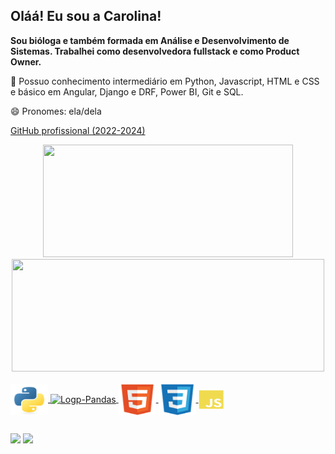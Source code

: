## Oláá! Eu sou a Carolina!

**Sou bióloga e também formada em Análise e Desenvolvimento de Sistemas. Trabalhei como desenvolvedora fullstack e como Product Owner.** 

🌱 Possuo conhecimento intermediário em Python, Javascript, HTML e CSS e básico em Angular, Django e DRF, Power BI, Git e SQL.

😄 Pronomes: ela/dela

<a href="https://github.com/carolseixasvars?tab=overview&from=2022-12-01&to=2022-12-31">GitHub profissional (2022-2024)</a>

<div align="center">
  <a href="https://github.com/carolinaseixas">
  <img height="180em" width="400em" src="https://github-readme-stats.vercel.app/api?username=carolinaseixas&show_icons=true&theme=radical&include_all_commits=true&count_private=true"/>
  <img height="180em" width="500em" src="https://github-readme-stats.vercel.app/api/top-langs/?username=carolinaseixas&layout=compact&langs_count=7&theme=radical"/>
</div>

<div style="display: inline_block"><br>
  <img align="center" alt="Logo-Python" height="50" width="60" src="https://raw.githubusercontent.com/devicons/devicon/master/icons/python/python-original.svg">
  <img align="center" alt="Logp-Pandas" height="50" width="60" src="https://cdn.jsdelivr.net/gh/devicons/devicon/icons/pandas/pandas-original-wordmark.svg">
  <img align="center" alt="Logo-HTML5" height="50" width="60" src="https://raw.githubusercontent.com/devicons/devicon/master/icons/html5/html5-original.svg">
  <img align="center" alt="Logo-CSS3" height="50" width="60" src="https://raw.githubusercontent.com/devicons/devicon/master/icons/css3/css3-original.svg">
  <img align="center" alt="Carol-Js" height="30" width="40" src="https://raw.githubusercontent.com/devicons/devicon/master/icons/javascript/javascript-plain.svg">
</div>
  
  ##
 
<div> 
  <a href = "mailto:carolxleite@gmail.com"><img src="https://img.shields.io/badge/Gmail-D14836?style=for-the-badge&logo=gmail&logoColor=white" target="_blank"></a>
  <a href="https://www.linkedin.com/in/carolina-seixas-7a422932/" target="_blank"><img src="https://img.shields.io/badge/-LinkedIn-%230077B5?style=for-the-badge&logo=linkedin&logoColor=white" target="_blank"></a> 
</div>
